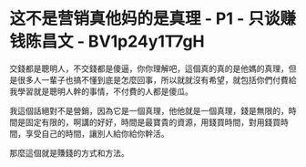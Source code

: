 # 这不是营销真他妈的是真理 - P1 - 只谈赚钱陈昌文 - BV1p24y1T7gH

交錢都是聰明人，不交錢都是傻逼，你你理解吧，這個真的真的是他媽的真理，但是很多人一輩子也搞不懂到底是怎麼回事，所以就就沒有希望，就包括你們付費給我學習就是聰明人幹的事情，不付費的人都是傻瓜。

我這個話絕對不是營銷，因為它是一個真理，他他就是一個真理，錢是無限的，時間是固定有限的，啊講的好好，時間是最寶貴的資源，用錢買時間，對用錢買時間，享受自己的時間，讓別人給你給你幹活。

那麼這個就是賺錢的方式和方法。